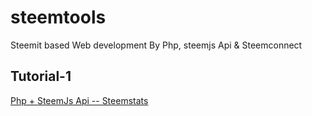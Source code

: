 # steemtools
Steemit based Web development By Php,  steemjs Api &amp; Steemconnect

## Tutorial-1
[ Php + SteemJs Api -- Steemstats]("/index.php")
